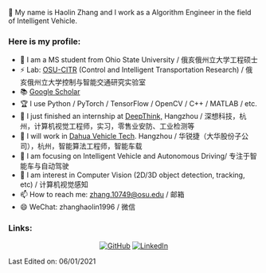 👋 My name is Haolin Zhang and I work as a Algorithm Engineer in the field of Intelligent Vehicle.  

### Here is my profile:  

- 🔭 I am a MS student from Ohio State University / 俄亥俄州立大学工程硕士  
- ⚡ Lab: [OSU-CITR](https://citr.osu.edu/people.html) (Control and Intelligent Transportation Research) / 俄亥俄州立大学控制与智能交通研究实验室
- 📚 [Google Scholar](https://scholar.google.com/citations?hl=en&user=odp2WtkAAAAJ)  
- 🏆 I use Python / PyTorch / TensorFlow / OpenCV / C++ / MATLAB / etc.      
- 🌱 I just finished an internship at [DeepThink,](http://www.deeptk.com/) Hangzhou / 深想科技，杭州，计算机视觉工程师，实习，零售业安防、工业检测等  
- 👯 I will work in [Dahua Vehicle Tech](https://baike.baidu.com/item/%E6%B5%99%E6%B1%9F%E5%A4%A7%E5%8D%8E%E6%B1%BD%E8%BD%A6%E6%8A%80%E6%9C%AF%E6%9C%89%E9%99%90%E5%85%AC%E5%8F%B8/51305892?fr=aladdin). Hangzhou / 华锐捷（大华股份子公司），杭州，智能算法工程师，智能车载
- 🤔 I am focusing on Intelligent Vehicle and Autonomous Driving/ 专注于智能车与自动驾驶  
- 💬 I am interest in Computer Vision (2D/3D object detection, tracking, etc) / 计算机视觉感知  
- 📫 How to reach me: zhang.10749@osu.edu / 邮箱  
- 😄 WeChat: zhanghaolin1996 / 微信  


### Links:
<p align="center">
	<a href="https://github.com/OSU-Haolin"><img src="https://img.icons8.com/bubbles/50/000000/github.png" alt="GitHub"/></a>
	<a href="https://www.linkedin.com/in/%E7%9A%93%E9%9C%96-%E5%BC%A0-a54a4b202/"><img src="https://img.icons8.com/bubbles/50/000000/linkedin.png" alt="LinkedIn"/></a>  
</p>

Last Edited on: 06/01/2021  
